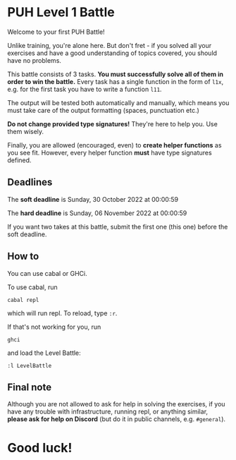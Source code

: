 # PUH Level 1 Battle

Welcome to your first PUH Battle!

Unlike training, you're alone here. But don't fret - if you solved all your
exercises and have a good understanding of topics covered, you should have
no problems.

This battle consists of 3 tasks. **You must successfully solve all of them in
order to win the battle.** Every task has a single function in the form of
`l1x`, e.g. for the first task you have to write a function `l11`.

The output will be tested both automatically and manually, which means you must
take care of the output formatting (spaces, punctuation etc.)

**Do not change provided type signatures!** They're here to help you. Use them
wisely.

Finally, you are allowed (encouraged, even) to **create helper functions** as
you see fit. However, every helper function **must** have type signatures
defined.

## Deadlines

The **soft deadline** is Sunday, 30 October 2022 at 00:00:59

The **hard deadline** is Sunday, 06 November 2022 at 00:00:59

If you want two takes at this battle, submit the first one (this one) before the
soft deadline.

## How to

You can use cabal or GHCi.

To use cabal, run

```
cabal repl
```

which will run repl. To reload, type `:r`.

If that's not working for you, run

```
ghci
```

and load the Level Battle:

```
:l LevelBattle
```

## Final note

Although you are not allowed to ask for help in solving the exercises, if you
have any trouble with infrastructure, running repl, or anything similar,
**please ask for help on Discord** (but do it in public channels, e.g. `#general`).

# Good luck!
